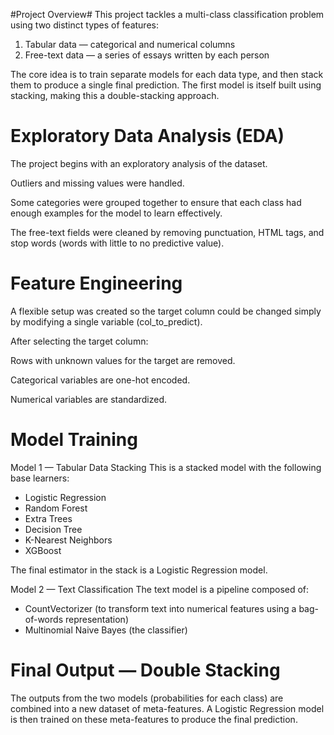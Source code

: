 #Project Overview#
This project tackles a multi-class classification problem using two distinct types of features:

1. Tabular data — categorical and numerical columns
2. Free-text data — a series of essays written by each person

The core idea is to train separate models for each data type, and then stack them to produce a single final prediction.
The first model is itself built using stacking, making this a double-stacking approach.

# Exploratory Data Analysis (EDA) #
The project begins with an exploratory analysis of the dataset.

Outliers and missing values were handled.

Some categories were grouped together to ensure that each class had enough examples for the model to learn effectively.

The free-text fields were cleaned by removing punctuation, HTML tags, and stop words (words with little to no predictive value).

# Feature Engineering #
A flexible setup was created so the target column could be changed simply by modifying a single variable (col_to_predict).

After selecting the target column:

Rows with unknown values for the target are removed.

Categorical variables are one-hot encoded.

Numerical variables are standardized.

# Model Training #
Model 1 — Tabular Data Stacking
This is a stacked model with the following base learners:

- Logistic Regression
- Random Forest
- Extra Trees
- Decision Tree
- K-Nearest Neighbors
- XGBoost

The final estimator in the stack is a Logistic Regression model.

Model 2 — Text Classification
The text model is a pipeline composed of:

- CountVectorizer (to transform text into numerical features using a bag-of-words representation)
- Multinomial Naive Bayes (the classifier)

# Final Output — Double Stacking #
The outputs from the two models (probabilities for each class) are combined into a new dataset of meta-features.
A Logistic Regression model is then trained on these meta-features to produce the final prediction.
